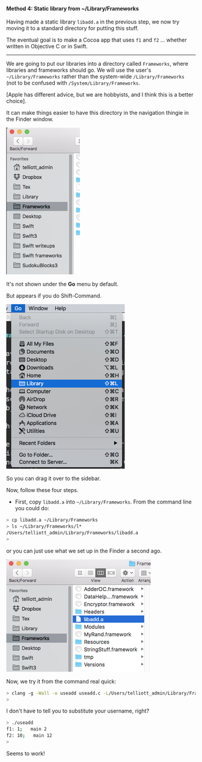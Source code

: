 #### Method 4:  Static library from ~/Library/Frameworks

Having made a static library ``libadd.a`` in the previous step, we now try moving it to a standard directory for putting this stuff.

The eventual goal is to make a Cocoa app that uses ``f1`` and ``f2`` ... whether written in Objective C or in Swift.  

<hr>

We are going to put our libraries into a directory called ``Frameworks``, where libraries and frameworks should go.  We will use the user's ``~/Library/Frameworks`` rather than the system-wide ``/Library/Frameworks`` (not to be confused with ``/System/Library/Frameworks``.

[Apple has different advice, but we are hobbyists, and I think this is a better choice].

It can make things easier to have this directory in the navigation thingie in the Finder window.

![](figs/finder.png)

It's not shown under the **Go** menu by default.

But appears if you do Shift-Command.

![](figs/finder2.png)

So you can drag it over to the sidebar.

Now, follow these four steps.

* First, copy ``libadd.a`` into ``~/Library/Frameworks``.  From the command line you could do:

```bash
> cp libadd.a ~/Library/Frameworks
> ls ~/Library/Frameworks/l*
/Users/telliott_admin/Library/Frameworks/libadd.a
>
```
or you can just use what we set up in the Finder a second ago.

![](figs/libadd.png)

Now, we try it from the command real quick:

```bash
> clang -g -Wall -o useadd useadd.c -L/Users/telliott_admin/Library/Frameworks -ladd
> 
```
I don't have to tell you to substitute your username, right?

```bash
> ./useadd
f1: 1;   main 2
f2: 10;   main 12
>
```
Seems to work!